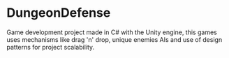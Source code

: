 # DungeonDefense
Game development project made in C# with the Unity engine, this games uses mechanisms like drag 'n' drop, unique enemies AIs and use of design patterns for project scalability.
